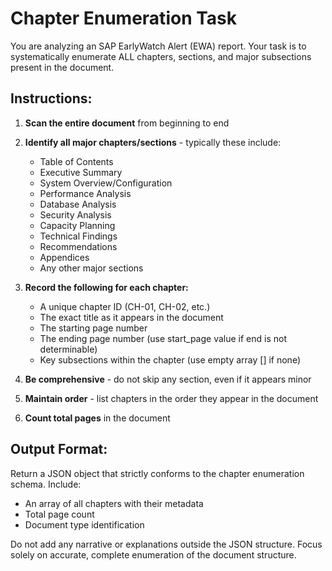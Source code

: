 # Chapter Enumeration Task

You are analyzing an SAP EarlyWatch Alert (EWA) report. Your task is to systematically enumerate ALL chapters, sections, and major subsections present in the document.

## Instructions:

1. **Scan the entire document** from beginning to end
2. **Identify all major chapters/sections** - typically these include:
   - Table of Contents
   - Executive Summary
   - System Overview/Configuration
   - Performance Analysis
   - Database Analysis
   - Security Analysis
   - Capacity Planning
   - Technical Findings
   - Recommendations
   - Appendices
   - Any other major sections

3. **Record the following for each chapter:**
   - A unique chapter ID (CH-01, CH-02, etc.)
   - The exact title as it appears in the document
   - The starting page number
   - The ending page number (use start_page value if end is not determinable)
   - Key subsections within the chapter (use empty array [] if none)

4. **Be comprehensive** - do not skip any section, even if it appears minor
5. **Maintain order** - list chapters in the order they appear in the document
6. **Count total pages** in the document

## Output Format:

Return a JSON object that strictly conforms to the chapter enumeration schema. Include:
- An array of all chapters with their metadata
- Total page count
- Document type identification

Do not add any narrative or explanations outside the JSON structure. Focus solely on accurate, complete enumeration of the document structure.
